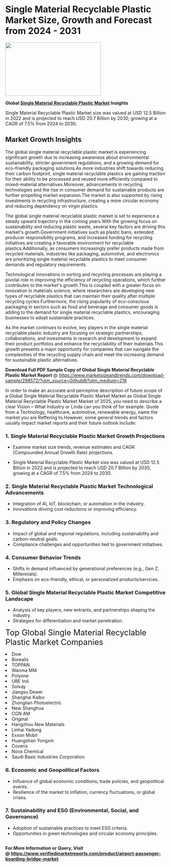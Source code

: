 <H1>Single Material Recyclable Plastic Market Size, Growth and Forecast from 2024 - 2031</H1><img class="aligncenter size-medium wp-image-584254" src="https://thirdeyenews.in/wp-content/uploads/2024/09/Global-Market-Research-300x168.jpeg" alt="" width="300" height="168" /><p><strong>Global&nbsp;<a href="https://www.marketsizeandtrends.com/download-sample/298572/?utm_source=Github8j?utm_medium=216">Single Material Recyclable Plastic Market</a> Insights</strong></p><p>Single Material Recyclable Plastic Market size was valued at USD 12.5 Billion in 2022 and is projected to reach USD 20.7 Billion by 2030, growing at a CAGR of 7.5% from 2024 to 2030.</p><p><h2>Market Growth Insights</h2> <p>The global single material recyclable plastic market is experiencing significant growth due to increasing awareness about environmental sustainability, stricter government regulations, and a growing demand for eco-friendly packaging solutions.As more industries shift towards reducing their carbon footprint, single material recyclable plastics are gaining traction for their ability to be processed and reused more efficiently compared to mixed-material alternatives.Moreover, advancements in recycling technologies and the rise in consumer demand for sustainable products are further propelling market expansion.The market is also supported by rising investments in recycling infrastructure, creating a more circular economy and reducing dependency on virgin plastics.</p> <p>The global single material recyclable plastic market is set to experience a steady upward trajectory in the coming years.With the growing focus on sustainability and reducing plastic waste, several key factors are driving this market's growth.Government initiatives such as plastic bans, extended producer responsibility programs, and increased funding for recycling initiatives are creating a favorable environment for recyclable plastics.Additionally, as consumers increasingly prefer products made from recycled materials, industries like packaging, automotive, and electronics are prioritizing single material recyclable plastics to meet consumer demands and regulatory requirements.</p> <p>Technological innovations in sorting and recycling processes are playing a pivotal role in improving the efficiency of recycling operations, which further contributes to the market's growth.This is coupled with a greater focus on innovation in materials science, where researchers are developing new types of recyclable plastics that can maintain their quality after multiple recycling cycles.Furthermore, the rising popularity of eco-conscious packaging in sectors such as food and beverage and consumer goods is adding to the demand for single material recyclable plastics, encouraging businesses to adopt sustainable practices.</p> <p>As the market continues to evolve, key players in the single material recyclable plastic industry are focusing on strategic partnerships, collaborations, and investments in research and development to expand their product portfolios and enhance the recyclability of their materials.This growth presents a major opportunity for companies that can navigate the complexities of the recycling supply chain and meet the increasing demand for sustainable plastic alternatives.</p> <p><span class=""><strong>Download Full PDF Sample Copy of Global Single Material Recyclable Plastic Market Report</strong> @ <a href="https://www.marketsizeandtrends.com/download-sample/298572/?utm_source=Github8j?utm_medium=216" target="_blank">https://www.marketsizeandtrends.com/download-sample/298572/?utm_source=Github8j?utm_medium=216</a></span></p><p>In order to make an accurate and perceptive description of future scope of a Global&nbsp;Single Material Recyclable Plastic Market Market as Global&nbsp;Single Material Recyclable Plastic Market Market of 2025, you need to describe a clear Vision &ndash; What Industry or Linda can you think of for example: Quote from a Technology, healthcare, automotive, renewable energy, name the market you are Reffering to.However, some general trends and factors usually impact market reports and their future outlook include:</p><h3>1.&nbsp;<strong>Single Material Recyclable Plastic Market Growth Projections</strong></h3><ul><li>Examine market size trends, revenue estimates and CAGR (Compounded Annual Growth Rate) projections.</li><li><p>Single Material Recyclable Plastic Market size was valued at USD 12.5 Billion in 2022 and is projected to reach USD 20.7 Billion by 2030, growing at a CAGR of 7.5% from 2024 to 2030.</p></li></ul><h3>2.&nbsp;<strong>Single Material Recyclable Plastic Market Technological Advancements</strong></h3><ul><li>Integration of AI, IoT, blockchain, or automation in the industry.</li><li>Innovations driving cost reductions or improving efficiency.</li></ul><h3>3.&nbsp;<strong>Regulatory and Policy Changes</strong></h3><ul><li>Impact of global and regional regulations, including sustainability and carbon-neutral goals.</li><li>Compliance challenges and opportunities tied to government initiatives.</li></ul><h3>4.&nbsp;<strong>Consumer Behavior Trends</strong></h3><ul><li>Shifts in demand influenced by generational preferences (e.g., Gen Z, Millennials).</li><li>Emphasis on eco-friendly, ethical, or personalized products/services.</li></ul><h3>5.&nbsp;<strong>Global Single Material Recyclable Plastic Market Competitive Landscape</strong></h3><ul><li>Analysis of key players, new entrants, and partnerships shaping the industry.</li><li>Strategies for differentiation and market penetration.</li></ul><p data-pm-slice="1 1 []"><span style="color: inherit; font-family: inherit; font-size: 25px;">Top Global Single Material Recyclable Plastic Market Companies</span></p><div class="" data-test-id=""><p><li>Dow</li><li> Borealis</li><li> TOPPAN</li><li> Wanma MM</li><li> Polyone</li><li> UBE Ind.</li><li> Solvay</li><li> Jiangsu Dewei</li><li> Shanghai Kaibo</li><li> Zhonglian Photoelectric</li><li> New Shanghua</li><li> CGN AM</li><li> Original</li><li> Hangzhou New Materials</li><li> Linhai Yadong</li><li> Exxon Mobil</li><li> Huangshan Yongxin</li><li> Coveris</li><li> Nova Chemical</li><li> Saudi Basic Industries Corporation</li></p></div><h3>6.&nbsp;<strong>Economic and Geopolitical Factors</strong></h3><ul><li>Influence of global economic conditions, trade policies, and geopolitical events.</li><li>Resilience of the market to inflation, currency fluctuations, or global crises.</li></ul><h3>7.&nbsp;<strong>Sustainability and ESG (Environmental, Social, and Governance)</strong></h3><ul><li>Adoption of sustainable practices to meet ESG criteria.</li><li>Opportunities in green technologies and circular economy principles.</li></ul><h2><strong style="font-size: 14px;">For More Information or Query, Visit @&nbsp;</strong><a style="background-color: #ffffff; font-size: 14px;" href="https://www.marketsizeandtrends.com/report/single-material-recyclable-plastic-market/" target="_blank">https://www.verifiedmarketreports.com/product/airport-passenger-boarding-bridge-market</a></h2>
